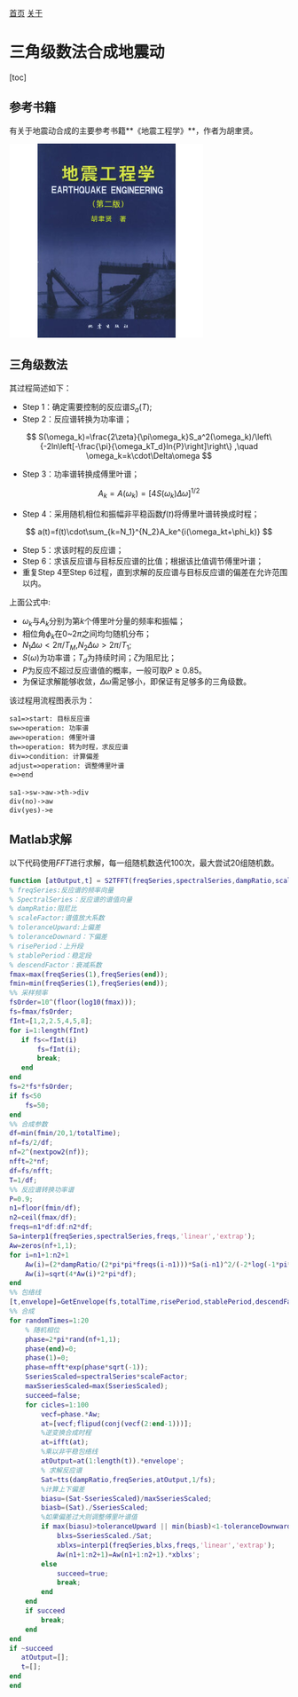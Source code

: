 [首页](https://wwl.today)  [关于](https://wwl.today/about.html) 

# 三角级数法合成地震动

[toc]

## 参考书籍

有关于地震动合成的主要参考书籍**《地震工程学》**，作者为胡聿贤。

![](.\book.jpg)

## 三角级数法

其过程简述如下：

* Step 1：确定需要控制的反应谱$S_a(T)$;
* Step 2：反应谱转换为功率谱；

$$
S(\omega_k)=\frac{2\zeta}{\pi\omega_k}S_a^2(\omega_k)/\left\{-2ln\left[-\frac{\pi}{\omega_kT_d}ln{P}\right]\right\} ,\quad \omega_k=k\cdot\Delta\omega
$$

* Step 3：功率谱转换成傅里叶谱；

$$
A_k=A(\omega_k)=[4S(\omega_k)\Delta\omega]^{1/2}
$$

* Step 4：采用随机相位和振幅非平稳函数$f(t)$将傅里叶谱转换成时程；

$$
a(t)=f(t)\cdot\sum_{k=N_1}^{N_2}A_ke^{i(\omega_kt+\phi_k)}
$$

* Step 5：求该时程的反应谱；
* Step 6：求该反应谱与目标反应谱的比值；根据该比值调节傅里叶谱；
* 重复Step 4至Step 6过程，直到求解的反应谱与目标反应谱的偏差在允许范围以内。

上面公式中:

* $\omega_k$与$A_k$分别为第$k$个傅里叶分量的频率和振幅；
* 相位角$\phi_k$在$0$~$2\pi$之间均匀随机分布；
* $N_1\Delta\omega<2\pi/T_M$,$N_2\Delta\omega>2\pi/T_1$;
* $S(\omega)$为功率谱；$T_d$为持续时间；$\zeta$为阻尼比；
* $P$为反应不超过反应谱值的概率，一般可取$P\ge0.85$。
* 为保证求解能够收敛，$\Delta\omega$需足够小，即保证有足够多的三角级数。

该过程用流程图表示为：

```flow
sa1=>start: 目标反应谱
sw=>operation: 功率谱
aw=>operation: 傅里叶谱
th=>operation: 转为时程，求反应谱
div=>condition: 计算偏差
adjust=>operation: 调整傅里叶谱
e=>end 

sa1->sw->aw->th->div
div(no)->aw
div(yes)->e
```

## Matlab求解

以下代码使用$FFT$进行求解，每一组随机数迭代100次，最大尝试20组随机数。

```matlab
function [atOutput,t] = S2TFFT(freqSeries,spectralSeries,dampRatio,scaleFactor,toleranceUpward,toleranceDownward,totalTime,risePeriod,stablePeriod,descendFactor)
% freqSeries:反应谱的频率向量
% SpectralSeries：反应谱的谱值向量
% dampRatio:阻尼比
% scaleFactor:谱值放大系数
% toleranceUpward:上偏差
% toleranceDownard：下偏差
% risePeriod：上升段
% stablePeriod：稳定段
% descendFactor：衰减系数
fmax=max(freqSeries(1),freqSeries(end));
fmin=min(freqSeries(1),freqSeries(end));
%% 采样频率
fsOrder=10^(floor(log10(fmax)));
fs=fmax/fsOrder;
fInt=[1,2,2.5,4,5,8];
for i=1:length(fInt)
   if fs<=fInt(i) 
       fs=fInt(i);
       break;
   end   
end
fs=2*fs*fsOrder;
if fs<50
    fs=50;
end
%% 合成参数
df=min(fmin/20,1/totalTime);
nf=fs/2/df;
nf=2^(nextpow2(nf));
nfft=2*nf;
df=fs/nfft;
T=1/df;
%% 反应谱转换功率谱
P=0.9; 
n1=floor(fmin/df);
n2=ceil(fmax/df);
freqs=n1*df:df:n2*df;
Sa=interp1(freqSeries,spectralSeries,freqs,'linear','extrap');
Aw=zeros(nf+1,1);
for i=n1+1:n2+1
    Aw(i)=(2*dampRatio/(2*pi*pi*freqs(i-n1)))*Sa(i-n1)^2/(-2*log(-1*pi*log(P)/(2*pi*freqs(i-n1)*T)));
    Aw(i)=sqrt(4*Aw(i)*2*pi*df);
end
%% 包络线
[t,envelope]=GetEnvelope(fs,totalTime,risePeriod,stablePeriod,descendFactor);
%% 合成
for randomTimes=1:20
	% 随机相位
    phase=2*pi*rand(nf+1,1);
    phase(end)=0;
    phase(1)=0;
    phase=nfft*exp(phase*sqrt(-1));
    SseriesScaled=spectralSeries*scaleFactor;
    maxSseriesScaled=max(SseriesScaled);
    succeed=false;
    for cicles=1:100
        vecf=phase.*Aw;
        at=[vecf;flipud(conj(vecf(2:end-1)))];
        %逆变换合成时程
        at=ifft(at);
        %乘以非平稳包络线
        atOutput=at(1:length(t)).*envelope';
        % 求解反应谱
        Sat=tts(dampRatio,freqSeries,atOutput,1/fs);
        %计算上下偏差
        biasu=(Sat-SseriesScaled)/maxSseriesScaled;
        biasb=(Sat)./SseriesScaled;
        %如果偏差过大则调整傅里叶谱值
        if max(biasu)>toleranceUpward || min(biasb)<1-toleranceDownward
            blxs=SseriesScaled./Sat;
            xblxs=interp1(freqSeries,blxs,freqs,'linear','extrap');
            Aw(n1+1:n2+1)=Aw(n1+1:n2+1).*xblxs';
        else
            succeed=true;
            break;
        end
    end
    if succeed
        break;
    end
end
if ~succeed
   atOutput=[];
   t=[];
end
end
```























